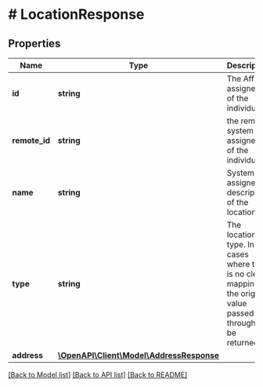 # # LocationResponse

## Properties

Name | Type | Description | Notes
------------ | ------------- | ------------- | -------------
**id** | **string** | The Affix-assigned id of the individual |
**remote_id** | **string** | the remote system-assigned id of the individual |
**name** | **string** | System assigned description of the location |
**type** | **string** | The location&#39;s type. In cases where there is no clear mapping, the original value passed through will be returned. |
**address** | [**\OpenAPI\Client\Model\AddressResponse**](AddressResponse.md) |  |

[[Back to Model list]](../../README.md#models) [[Back to API list]](../../README.md#endpoints) [[Back to README]](../../README.md)

